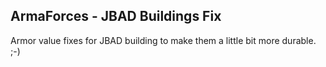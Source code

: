 ## ArmaForces - JBAD Buildings Fix

Armor value fixes for JBAD building to make them a little bit more durable. ;-)
